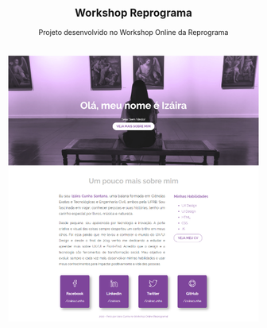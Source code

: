<h2 align="center">
    Workshop Reprograma
</h2>
<p align="center">
    Projeto desenvolvido no Workshop Online da Reprograma
</p>

<h1 align="center">
    <img alt="Tela" src="https://github.com/izairacunha/workshop-reprograma/blob/master/screencapture-Reprograma-index-html-2020.png" />
</h1>
